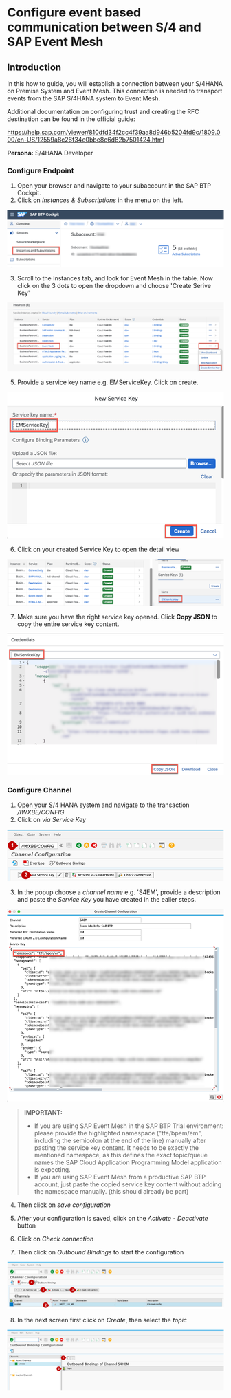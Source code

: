 # Configure event based communication between S/4 and SAP Event Mesh
## Introduction

In this how to guide, you will establish a connection between your S/4HANA on Premise System and Event Mesh. This connection is needed to transport events from the SAP S/4HANA system to Event Mesh. 

Additional documentation on configuring trust and creating the RFC destination can be found in the official guide:
 
https://help.sap.com/viewer/810dfd34f2cc4f39aa8d946b5204fd9c/1809.000/en-US/12559a8c26f34e0bbe8c6d82b7501424.html

**Persona:** S/4HANA Developer

### Configure Endpoint

1. Open your browser and navigate to your subaccount in the SAP BTP Cockpit. 
2. Click on *Instances & Subscriptions* in the menu on the left.
   
 ![Click on Instances and Subscriptions](./images/instances.png)

3. Scroll to the Instances tab, and look for Event Mesh in the table. Now click on the 3 dots to open the dropdown and choose 'Create Serive Key'

 ![Open Event Mesh Instance](./images/service-key-creation.png)
 
5. Provide a service key name e.g. EMServiceKey. Click on create.

 ![create key](./images/EventBased2.png)
 
6.  Click on your created Service Key to open the detail view

 ![open key](./images/open-servicekey.png)
  
7. Make sure you have the right service key opened. Click **Copy JSON** to copy the entire service key content. 

 ![Token Endpoint](./images/copy-key-json.png)
  ### Configure Channel
 
 1. Open your S/4 HANA system and navigate to the transaction */IWXBE/CONFIG*
 2. Click on *via Service Key*
 
 ![Configure Channel](./images/EventBased4.png)
 
 3. In the popup choose a *channel name* e.g. 'S4EM', provide a description and paste the *Service Key* you have created in the ealier steps. 

 ![Configure Channel](./images/eventmesh-trial.png)
> **IMPORTANT:** 
> - If you are using SAP Event Mesh in the SAP BTP Trial environment: please provide the highlighted namespace ("tfe/bpem/em", including the semicolon at the end of the line) manually after pasting the service key content. It needs to be exactly the mentioned namespace, as this defines the exact topic/queue names the SAP Cloud Application Programming Model application is expecting.
> - If you are using SAP Event Mesh from a productive SAP BTP account, just paste the copied service key content without adding the namespace manually. (this should already be part)
 4. Then click on *save configuration*
  
 5. After your configuration is saved, click on the *Activate - Deactivate* button
 6. Click on *Check connection*
 7. Then click on *Outbound Bindings* to start the configuration
 
  ![Check Connection](./images/EventBased6.png)
  
 8. In the next screen first click on *Create*, then select the *topic*
 
 ![Create Outbound Bindings](./images/EventBased7.png)